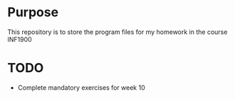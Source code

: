 # Purpose
This repository is to store the program files for my homework in the course INF1900

# TODO
- Complete mandatory exercises for week 10
